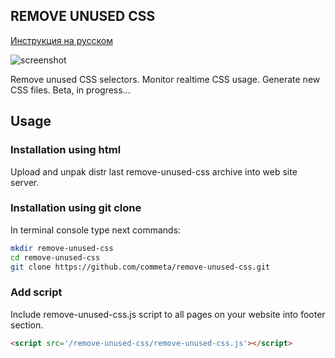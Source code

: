 REMOVE UNUSED CSS
-----------------

[Инструкция на русском](https://github.com/commeta/remove-unused-css/wiki/%D0%98%D0%BD%D1%81%D1%82%D1%80%D1%83%D0%BA%D1%86%D0%B8%D1%8F) 

![screenshot](https://github.com/commeta/remove-unused-css/raw/master/image.png)

Remove unused CSS selectors. Monitor realtime CSS usage. Generate new CSS files. Beta, in progress...

## Usage

### Installation using html

Upload and unpak distr last remove-unused-css archive into web site server.

### Installation using git clone

In terminal console type next commands:

```bash
mkdir remove-unused-css
cd remove-unused-css
git clone https://github.com/commeta/remove-unused-css.git
```
### Add script

Include remove-unused-css.js script to all pages on your website into footer section.

```html
<script src='/remove-unused-css/remove-unused-css.js'></script>
```

